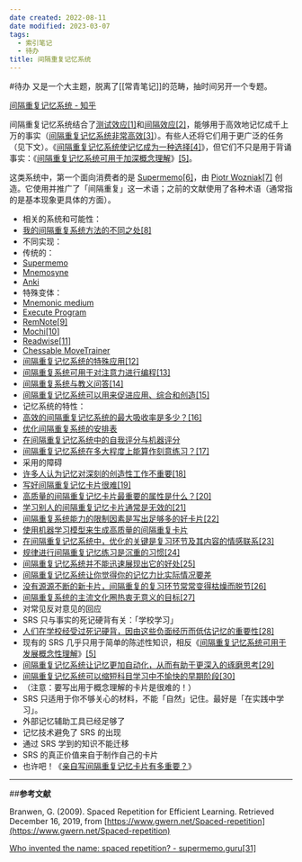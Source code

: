 ```yaml
---
date created: 2022-08-11
date modified: 2023-03-07
tags:
  - 索引笔记
  - 待办
title: 间隔重复记忆系统
---
```


#待办 又是一个大主题，脱离了[[常青笔记]]的范畴，抽时间另开一个专题。

[间隔重复记忆系统 - 知乎](https://zhuanlan.zhihu.com/p/404257681)

间隔重复记忆系统结合了[测试效应](https://notes.andymatuschak.org/z45mhbpabsigFceeSiRyDXZdvcRqvE2A1xMsn)[\[1\]](https://zhuanlan.zhihu.com/p/404257681#ref_1)和[间隔效应](https://notes.andymatuschak.org/z5oCe7JTrkYfmb6SHE4n5HxisE7PdwS6nmXEw)[\[2\]](https://zhuanlan.zhihu.com/p/404257681#ref_2)，能够用于高效地记忆成千上万的事实（[间隔重复记忆系统非常高效](https://notes.andymatuschak.org/z5rVJfPsyCU3pHBbhwef9DNR5fohTHCQFJWir)[\[3\]](https://zhuanlan.zhihu.com/p/404257681#ref_3)）。有些人还将它们用于更广泛的任务（见下文）。《[间隔重复记忆系统使记忆成为一种选择](https://notes.andymatuschak.org/z4bR1HVvDUhMXDm5SJB4Tiw4xGbrm9AfXWgbc)[\[4\]](https://zhuanlan.zhihu.com/p/404257681#ref_4)》，但它们不只是用于背诵事实：《[间隔重复记忆系统可用于加深概念理解](https://notes.andymatuschak.org/z6UZP7P4sRNgRKSvNj7tMV5uW6dDhwwbdZCy9)》[\[5\]](https://zhuanlan.zhihu.com/p/404257681#ref_5)。

这类系统中，第一个面向消费者的是 [Supermemo](https://notes.andymatuschak.org/z6Bub13H3u5SKX7Yzbt8GBuK86HPTXSU1TdAK)[\[6\]](https://zhuanlan.zhihu.com/p/404257681#ref_6)，由 [Piotr Wozniak](https://notes.andymatuschak.org/z7ErFZbV91EoBMFNNRseVh3xk1AeJhwq3fZzS)[\[7\]](https://zhuanlan.zhihu.com/p/404257681#ref_7) 创造。它使用并推广了「间隔重复」这一术语；之前的文献使用了各种术语（通常指的是基本现象更具体的方面）。

- 相关的系统和可能性：
- [我的间隔重复系统方法的不同之处](https://notes.andymatuschak.org/z241Vpk8PMkfkGwMQ6U2PRjpweWhD8yAsVCR)[\[8\]](https://zhuanlan.zhihu.com/p/404257681#ref_8)
- 不同实现：
- 传统的：
- [Supermemo](https://notes.andymatuschak.org/z6Bub13H3u5SKX7Yzbt8GBuK86HPTXSU1TdAK)
- [Mnemosyne](https://notes.andymatuschak.org/z7sh4NRXqTaBmXtj3ioDn5fKwEn7qvtjGJhkC)
- [Anki](https://notes.andymatuschak.org/z4zzRb7NCkV71THoNKMzWkw6QRWKr1QCtiAf1)
- 特殊变体：
- [Mnemonic medium](https://notes.andymatuschak.org/z4rRX3qwSSJRsEkdXKwH2shamgHNeRthrMLiF)
- [Execute Program](https://notes.andymatuschak.org/z2LGZ8cXBcQMP7YuAHbeVyCSLZoiMXvQNKCok)
- [RemNote](https://notes.andymatuschak.org/z6jecLFTkHG5MCFDvhwsd2p8YWykaHr6ZkHTi)[\[9\]](https://zhuanlan.zhihu.com/p/404257681#ref_9)
- [Mochi](https://notes.andymatuschak.org/zxAXSEQidXeYW2XFBj9ftGxz1kTNtV4fXjhZ)[\[10\]](https://zhuanlan.zhihu.com/p/404257681#ref_10)
- [Readwise](https://notes.andymatuschak.org/z2ewMN8Hzd8gt4qyfQV1ognJ5PQs3CXxDfCJ)[\[11\]](https://zhuanlan.zhihu.com/p/404257681#ref_11)
- [Chessable MoveTrainer](https://notes.andymatuschak.org/z8MgFD7B7QRqqGZXsJqeGpm5PJhroPwb6BW2V)
- [间隔重复记忆系统的特殊应用](https://notes.andymatuschak.org/zrs5GnK6DEm1NcajMfqJ1n93PZwSHCEP9Drt)[\[12\]](https://zhuanlan.zhihu.com/p/404257681#ref_12)
- [间隔重复系统可用于对注意力进行编程](https://notes.andymatuschak.org/z2gqazXUkf9qyFjMQg4W3dw6yegnAJszvDywN)[\[13\]](https://zhuanlan.zhihu.com/p/404257681#ref_13)
- [间隔重复系统与教义问答](https://notes.andymatuschak.org/z39D31syJUE1gtNTREogSZiG6LDSuwygN5NDt)[\[14\]](https://zhuanlan.zhihu.com/p/404257681#ref_14)
- [间隔重复记忆系统可以用来促进应用、综合和创造](https://notes.andymatuschak.org/zE8PK4UUAAWK6LEcmr8jja8JdxpUxcf1FUCX)[\[15\]](https://zhuanlan.zhihu.com/p/404257681#ref_15)
- 记忆系统的特性：
- [高效的间隔重复记忆系统的最大吸收率是多少？](https://notes.andymatuschak.org/z4J3EVtt8aQoZg8a5y48AmfYL4GauDjBSzw2s)[\[16\]](https://zhuanlan.zhihu.com/p/404257681#ref_16)
- [优化间隔重复系统的安排表](https://notes.andymatuschak.org/z5N3g1Tc9jQMmRnExZxY23cUufNS1g6srNAbU)
- [在间隔重复记忆系统中的自我评分与机器评分](https://notes.andymatuschak.org/z7gWUD4AnndX5CNMcwNMuh4RaUMGg2hrtKH3J)
- [间隔重复记忆系统在多大程度上能算作刻意练习？](https://notes.andymatuschak.org/z2DFcZfqWxS8wd6ccX7WB7TvT6gVQtqS6GCCp)[\[17\]](https://zhuanlan.zhihu.com/p/404257681#ref_17)
- 采用的障碍
- [许多人认为记忆对深刻的创造性工作不重要](https://notes.andymatuschak.org/zD5zaKmvTFAAL3PTJGWzkAQr6CtoBCdoXBpM)[\[18\]](https://zhuanlan.zhihu.com/p/404257681#ref_18)
- [写好间隔重复记忆卡片很难](https://notes.andymatuschak.org/z3ntJ7w9C3uapYp1m3gy2EK6PN788guzEoUNN)[\[19\]](https://zhuanlan.zhihu.com/p/404257681#ref_19)
- [高质量的间隔重复记忆卡片最重要的属性是什么？](https://notes.andymatuschak.org/z42J1vxsMjhkdbrqVfoqjiEesSzfaEqurBtoJ)[\[20\]](https://zhuanlan.zhihu.com/p/404257681#ref_20)
- [学习别人的间隔重复记忆卡片通常是无效的](https://notes.andymatuschak.org/z38fLX4H8oq9eXKnZH7wk8qDXfBLg2bxVyA2M)[\[21\]](https://zhuanlan.zhihu.com/p/404257681#ref_21)
- [间隔重复系统能力的限制因素是写出足够多的好卡片](https://notes.andymatuschak.org/z4zvsYb38iMhkDgZzKzjqpzKKtwPhvt4FuzcS)[\[22\]](https://zhuanlan.zhihu.com/p/404257681#ref_22)
- [使用机器学习模型来生成高质量的间隔重复卡片](https://notes.andymatuschak.org/z2DY7qsP5iHsiA5hxUHheV8hu7Xe96vdGyYX)
- [在间隔重复记忆系统中，优化的关键是复习环节及其内容的情感联系](https://notes.andymatuschak.org/z64si3kA3bkCgz3Bsr5YNWsAAQUR2pmXab63T)[\[23\]](https://zhuanlan.zhihu.com/p/404257681#ref_23)
- [规律进行间隔重复记忆练习是沉重的习惯](https://notes.andymatuschak.org/zyk3ZCEVSB4Zwej3Xd4CJ2g1FynRFTZGJpQN)[\[24\]](https://zhuanlan.zhihu.com/p/404257681#ref_24)
- [间隔重复记忆系统并不能迅速展现出它的好处](https://notes.andymatuschak.org/z2evK9drA5aJp4tHcXgV4Pri6GAnEyWyb4YwS)[\[25\]](https://zhuanlan.zhihu.com/p/404257681#ref_25)
- [间隔重复记忆系统让你觉得你的记忆力比实际情况要差](https://notes.andymatuschak.org/z4vCGd9Gt715AXtqTXxoKjrEawbvT9o9NA6DC)
- [没有源源不断的新卡片，间隔重复的复习环节常常变得枯燥而脱节](https://notes.andymatuschak.org/z4hNAfe6TrqjxCydF3CaAVn1svaqiu86JFVBz)[\[26\]](https://zhuanlan.zhihu.com/p/404257681#ref_26)
- [间隔重复系统的主流文化圈热衷无意义的目标](https://notes.andymatuschak.org/z7i9vs1MyadFaSkGBSwLVsfsQ5UEdN5aS2v9J)[\[27\]](https://zhuanlan.zhihu.com/p/404257681#ref_27)
- 对常见反对意见的回应
- SRS 只与事实的死记硬背有关：「学校学习」
- [人们在学校经受过死记硬背，因由这些负面经历而低估记忆的重要性](https://notes.andymatuschak.org/z5d7PMFhoTTpJfGAXms4H9gSBvUDRHb43pkfn)[\[28\]](https://zhuanlan.zhihu.com/p/404257681#ref_28)
- 现有的 SRS 几乎只用于简单的陈述性知识，相反《[间隔重复记忆系统可用于发展概念性理解](https://notes.andymatuschak.org/z6UZP7P4sRNgRKSvNj7tMV5uW6dDhwwbdZCy9)》[\[5\]](https://zhuanlan.zhihu.com/p/404257681#ref_5)
- [间隔重复记忆系统让记忆更加自动化，从而有助于更深入的琢磨思考](https://notes.andymatuschak.org/z3hyucvGpCUB361PCegiHbX7FyFHcqZZF2pKK)[\[29\]](https://zhuanlan.zhihu.com/p/404257681#ref_29)
- [间隔重复记忆系统可以缩短科目学习中不愉快的早期阶段](https://notes.andymatuschak.org/z36hoKonZMF93rY34goQhyFLfnTfHmSwBzNYs)[\[30\]](https://zhuanlan.zhihu.com/p/404257681#ref_30)
- （注意：要写出用于概念理解的卡片是很难的！）
- SRS 只适用于你不够关心的材料，不能「自然」记住。最好是「在实践中学习」。
- 外部记忆辅助工具已经足够了
- 记忆技术避免了 SRS 的出现
- 通过 SRS 学到的知识不能迁移
- SRS 的真正价值来自于制作自己的卡片
- 也许吧！《[亲自写间隔重复记忆卡片有多重要？](https://notes.andymatuschak.org/z5TxQNCUTSAiTg42v7Ft6xASpnyiuvm6phAoJ)》

___

##**参考文献**

Branwen, G. (2009). Spaced Repetition for Efficient Learning. Retrieved December 16, 2019, from [https://www.gwern.net/Spaced-repetition](https://www.gwern.net/Spaced-repetition)

[Who invented the name: spaced repetition? - supermemo.guru](https://supermemo.guru/wiki/Who_invented_the_name:_spaced_repetition%3F)[\[31\]](https://zhuanlan.zhihu.com/p/404257681#ref_31)
